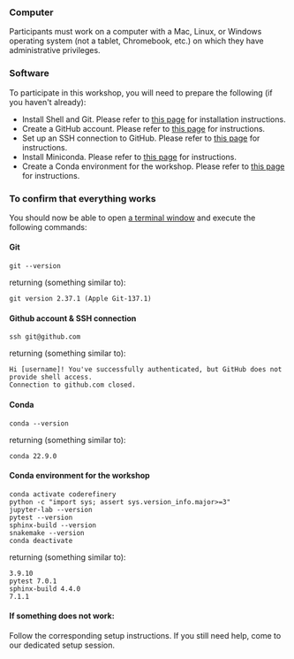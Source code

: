 ### Computer

Participants must work on a computer with a Mac, Linux, or Windows operating system (not a tablet, Chromebook, etc.) on which they have administrative privileges. 

### Software

To participate in this workshop, you will need to prepare the following (if you haven't already):
- Install Shell and Git. Please refer to [this page](https://coderefinery.github.io/installation/git-in-terminal/#installation) for installation instructions.
- Create a GitHub account. Please refer to [this page](https://coderefinery.github.io/installation/github/) for instructions.
- Set up an SSH connection to GitHub. Please refer to [this page](https://coderefinery.github.io/installation/ssh/) for instructions.
- Install Miniconda. Please refer to [this page](https://coderefinery.github.io/installation/conda/) for instructions.
- Create a Conda environment for the workshop. Please refer to [this page](https://coderefinery.github.io/installation/conda-environment/) for instructions.

### To confirm that everything works

You should now be able to open [a terminal window](https://swcarpentry.github.io/shell-novice/#open-a-new-shell) and execute the following commands:

#### Git
```
git --version
```
returning (something similar to):
```
git version 2.37.1 (Apple Git-137.1)
```

#### Github account & SSH connection 
```
ssh git@github.com
```
returning (something similar to):
```
Hi [username]! You've successfully authenticated, but GitHub does not provide shell access.
Connection to github.com closed.
```

#### Conda
```
conda --version
```
returning (something similar to):
```
conda 22.9.0
```

#### Conda environment for the workshop
```
conda activate coderefinery
python -c "import sys; assert sys.version_info.major>=3"
jupyter-lab --version
pytest --version
sphinx-build --version
snakemake --version
conda deactivate
```
returning (something similar to):
```
3.9.10
pytest 7.0.1
sphinx-build 4.4.0
7.1.1
```

#### If something does not work:
Follow the corresponding setup instructions. If you still need help, come to our dedicated setup session.

